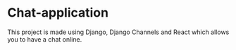 # Chat-application
This project is made using Django, Django Channels and React which allows you to have a chat online.
